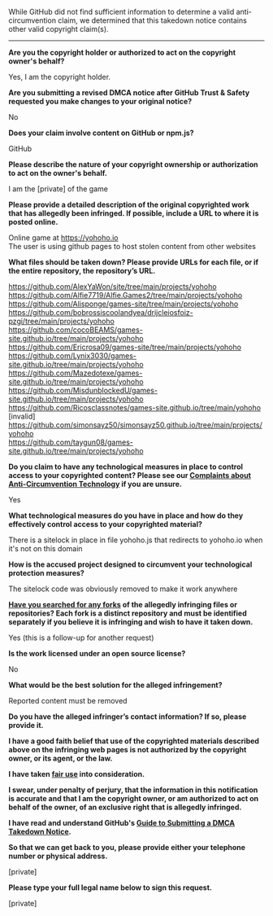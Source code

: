 While GitHub did not find sufficient information to determine a valid anti-circumvention claim, we determined that this takedown notice contains other valid copyright claim(s).

---

**Are you the copyright holder or authorized to act on the copyright owner's behalf?**  
  
Yes, I am the copyright holder.  
  
**Are you submitting a revised DMCA notice after GitHub Trust & Safety requested you make changes to your original notice?**  
  
No  
  
**Does your claim involve content on GitHub or npm.js?**  
  
GitHub  
  
**Please describe the nature of your copyright ownership or authorization to act on the owner's behalf.**  
  
I am the [private] of the game  
  
**Please provide a detailed description of the original copyrighted work that has allegedly been infringed. If possible, include a URL to where it is posted online.**  
  
Online game at https://yohoho.io  
The user is using github pages to host stolen content from other websites  
  
**What files should be taken down? Please provide URLs for each file, or if the entire repository, the repository’s URL.**  
  
https://github.com/AlexYaWon/site/tree/main/projects/yohoho  
https://github.com/Alfie7719/Alfie.Games2/tree/main/projects/yohoho  
https://github.com/Alisponge/games-site/tree/main/projects/yohoho  
https://github.com/bobrossiscoolandyea/drijcleiosfoiz-pzgi/tree/main/projects/yohoho  
https://github.com/cocoBEAMS/games-site.github.io/tree/main/projects/yohoho  
https://github.com/Ericrosa09/games-site/tree/main/projects/yohoho  
https://github.com/Lynix3030/games-site.github.io/tree/main/projects/yohoho  
https://github.com/Mazedotexe/games-site.github.io/tree/main/projects/yohoho  
https://github.com/MisdunblockedU/games-site.github.io/tree/main/projects/yohoho  
https://github.com/Ricosclassnotes/games-site.github.io/tree/main/yohoho  
[invalid]  
https://github.com/simonsayz50/simonsayz50.github.io/tree/main/projects/yohoho  
https://github.com/taygun08/games-site.github.io/tree/main/projects/yohoho  
  
**Do you claim to have any technological measures in place to control access to your copyrighted content? Please see our <a href="https://docs.github.com/articles/guide-to-submitting-a-dmca-takedown-notice#complaints-about-anti-circumvention-technology">Complaints about Anti-Circumvention Technology</a> if you are unsure.**  
  
Yes  
  
**What technological measures do you have in place and how do they effectively control access to your copyrighted material?**  
  
There is a sitelock in place in file yohoho.js that redirects to yohoho.io when it's not on this domain  
  
**How is the accused project designed to circumvent your technological protection measures?**  
  
The sitelock code was obviously removed to make it work anywhere  
  
**<a href="https://docs.github.com/articles/dmca-takedown-policy#b-what-about-forks-or-whats-a-fork">Have you searched for any forks</a> of the allegedly infringing files or repositories? Each fork is a distinct repository and must be identified separately if you believe it is infringing and wish to have it taken down.**  
  
Yes (this is a follow-up for another request)  
  
**Is the work licensed under an open source license?**  
  
No  
  
**What would be the best solution for the alleged infringement?**  
  
Reported content must be removed  
  
**Do you have the alleged infringer’s contact information? If so, please provide it.**  
  
**I have a good faith belief that use of the copyrighted materials described above on the infringing web pages is not authorized by the copyright owner, or its agent, or the law.**  
  
**I have taken <a href="https://www.lumendatabase.org/topics/22">fair use</a> into consideration.**  
  
**I swear, under penalty of perjury, that the information in this notification is accurate and that I am the copyright owner, or am authorized to act on behalf of the owner, of an exclusive right that is allegedly infringed.**  
  
**I have read and understand GitHub's <a href="https://docs.github.com/articles/guide-to-submitting-a-dmca-takedown-notice/">Guide to Submitting a DMCA Takedown Notice</a>.**  
  
**So that we can get back to you, please provide either your telephone number or physical address.**  
  
[private]
  
**Please type your full legal name below to sign this request.**  
  
[private]
